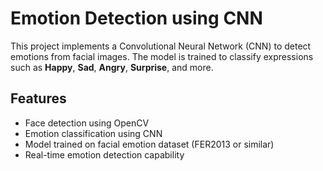# Emotion Detection using CNN

This project implements a Convolutional Neural Network (CNN) to detect emotions from facial images. The model is trained to classify expressions such as **Happy**, **Sad**, **Angry**, **Surprise**, and more.

## Features
- Face detection using OpenCV
- Emotion classification using CNN
- Model trained on facial emotion dataset (FER2013 or similar)
- Real-time emotion detection capability
